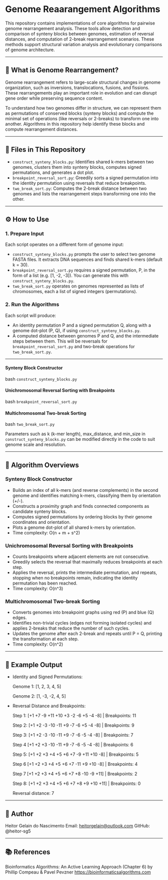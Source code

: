 # Genome Reaarangement Algorithms

This repository contains implementations of core algorithms for pairwise genome rearrangement analysis. These tools allow detection and comparison of synteny blocks between genomes, estimation of reversal distances, and computation of 2-break rearrangement scenarios. These methods support structural variation analysis and evolutionary comparisons of genome architecture.

---

## 🧬 What is Genome Rearrangement?

Genome rearrangement refers to large-scale structural changes in genome organization, such as inversions, translocations, fusions, and fissions. These rearrangements play an important role in evolution and can disrupt gene order while preserving sequence content. 

To understand how two genomes differ in structure, we can represent them as permutations of conserved blocks (synteny blocks) and compute the minimal set of operations (like reversals or 2-breaks) to transform one into another. Algorithms in this repository help identify these blocks and compute rearrangement distances.

---

## 📁 Files in This Repository

- `construct_synteny_blocks.py`: Identifies shared k-mers between two genomes, clusters them into synteny blocks, computes signed permutations, and generates a dot plot.
- `breakpoint_reversal_sort.py`: Greedily sorts a signed permutation into the identity permutation using reversals that reduce breakpoints.
- `two_break_sort.py`: Computes the 2-break distance between two genomes and lists the rearrangement steps transforming one into the other.
---

## ⚙️ How to Use

### 1. Prepare Input

Each script operates on a different form of genome input:

- `construct_synteny_blocks.py` prompts the user to select two genome FASTA files. It extracts DNA sequences and finds shared k-mers (default k = 30).
- `breakpoint_reversal_sort.py` requires a signed permutation, P, in the form of a list (e.g. [1, -2, -3]). You can generate this with `construct_synteny_blocks.py`.
- `two_break_sort.py` operates on genomes represented as lists of chromosomes, each a list of signed integers (permutations). 

### 2. Run the Algorithms

Each script will produce:

- An identity permutation P and a signed permutation Q, along with a genome dot-plot (P, Q), if using `construct_synteny_blocks.py`.
- A computed distance between genomes P and Q, and the intermediate steps between them. This will be reversals for `breakpoint_reversal_sort.py` and two-break operations for `two_break_sort.py`.

---

#### Synteny Block Constructor 

  bash
```construct_synteny_blocks.py```

#### Unichromosomal Reversal Sorting with Breakpoints

  bash
```breakpoint_reversal_sort.py```

#### Multichromosomal Two-break Sorting

  bash
```two_break_sort.py```

Parameters such as k (k-mer length), max_distance, and min_size in `construct_synteny_blocks.py` can be modified directly in the code to suit genome scale and resolution.

---

## 🧠 Algorithm Overviews

### Synteny Block Constructor 

- Builds an index of all k-mers (and reverse complements) in the second genome and identifies matching k-mers, classifying them by orientation (+/-).
- Constructs a proximity graph and finds connected components as candidate synteny blocks.
- Computes signed permutations by ordering blocks by their genome coordinates and orientation.
- Plots a genome dot-plot of all shared k-mers by orientation.
- Time complexity: O(n + m + s^2)

### Unichromosomal Reversal Sorting with Breakpoints

- Counts breakpoints where adjacent elements are not consecutive.
- Greedily selects the reversal that maximally reduces breakpoints at each step.
- Applies the reversal, prints the intermediate permutation, and repeats, stopping when no breakpoints remain, indicating the identity permutation has been reached.
- Time complexity: O(n^3)

### Multichromosomal Two-break Sorting

- Converts genomes into breakpoint graphs using red (P) and blue (Q) edges.
- Identifies non-trivial cycles (edges not forming isolated cycles) and applies 2-breaks that reduce the number of such cycles.
- Updates the genome after each 2-break and repeats until P = Q, printing the transformation at each step.
- Time complexity: O(n^2)

---

## 🧪 Example Output

- Identity and Signed Permutations:

  Genome 1: [1, 2, 3, 4, 5]
  
  Genome 2: [1, -3, -2, 4, 5]
  
- Reversal Distance and Breakpoints:

  Step 1: [+1 +7 -9 +11 +10 +3 -2 -6 +5 -4 -8] | Breakpoints: 11
  
  Step 2: [+1 +2 -3 -10 -11 +9 -7 -6 +5 -4 -8] | Breakpoints: 9
  
  Step 3: [+1 +2 -3 -10 -11 +9 -7 -6 -5 -4 -8] | Breakpoints: 7
  
  Step 4 [+1 +2 +3 -10 -11 +9 -7 -6 -5 -4 -8] | Breakpoints: 6
  
  Step 5: [+1 +2 +3 +4 +5 +6 +7 -9 +11 +10 -8] | Breakpoints: 5
  
  Step 6 [+1 +2 +3 +4 +5 +6 +7 -11 +9 +10 -8] | Breakpoints: 4
  
  Step 7 [+1 +2 +3 +4 +5 +6 +7 +8 -10 -9 +11] | Breakpoints: 2
  
  Step 8: [+1 +2 +3 +4 +5 +6 +7 +8 +9 +10 +11] | Breakpoints: 0
  
  Reversal distance: 7

---

## 👤 Author

Heitor Gelain do Nascimento
Email: heitorgelain@outlook.com
GitHub: @heitor-sg5

---

## 📚 References

Bioinformatics Algorithms: An Active Learning Approach (Chapter 6) by
Phillip Compeau & Pavel Pevzner
https://bioinformaticsalgorithms.com
